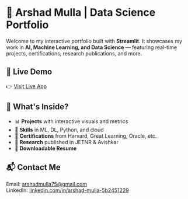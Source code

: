 # 🚀 Arshad Mulla | Data Science Portfolio

Welcome to my interactive portfolio built with **Streamlit**. It showcases my work in **AI, Machine Learning, and Data Science** — featuring real-time projects, certifications, research publications, and more.

## 🔗 Live Demo
👉 [Visit Live App](https://arshad-portfolio.streamlit.app/)  <!-- Update if you changed your subdomain -->

## 💼 What's Inside?
- 📊 **Projects** with interactive visuals and metrics  
- 🧠 **Skills** in ML, DL, Python, and cloud  
- 🧾 **Certifications** from Harvard, Great Learning, Oracle, etc.  
- 🧪 **Research** published in JETNR & Avishkar  
- 📄 **Downloadable Resume**

## 📬 Contact Me
Email: arshadmulla75@gmail.com  
LinkedIn: [linkedin.com/in/arshad-mulla-5b2451229](https://www.linkedin.com/in/arshad-mulla-5b2451229)
